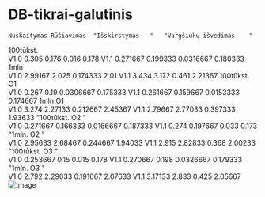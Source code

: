 # DB-tikrai-galutinis

	Nuskaitymas	Rūšiavimas	"Išskirstymas	"	"Vargšiukų išvedimas	"
100tūkst.				
V1.0	0.305	0.176	0.016	 0.178
V1.1	0.271667	0.199333	0.0316667	 0.180333
1mln				
V1.0	2.99167	2.025	 0.174333	2.01
V1.1	3.434	3.172	0.461	2.21367
100tūkst. O1				
V1.0	0.267	0.19	0.0306667	0.175333
V1.1	0.261667	0.159667	 0.0153333	0.174667
1mln O1				
V1.0	3.274	2.27133	 0.212667	2.45367
V1.1	 2.79667	 2.77033	0.397333	1.93633
"100tūkst. O2	"				
V1.0	0.271667	 0.166333	0.0166667	 0.187333
V1.1	0.274	 0.197667	0.033	0.173
"1mln. O2	"				
V1.0	2.95633	2.68467	 0.244667	1.94033
V1.1	2.915	2.82833	0.368	 2.00233
"100tūkst. O3	"				
V1.0	0.253667	0.15	0.015	0.178
V1.1	 0.270667	0.198	0.0326667	 0.179333
"1mln. O3	"				
V1.0	 2.792	2.29033	0.191667	2.07633
V1.1	3.17133	2.833	0.425	 2.05667
![image](https://github.com/UgnePleseviciute/AntraNaujaiNaujai/assets/145859423/f9ed58ed-fae2-49b6-b127-1dda434b2d8e)
